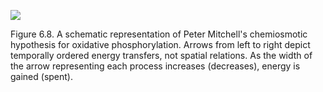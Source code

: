 ![](https://cdn.mathpix.com/cropped/2024_07_05_cc05a12437f6d2dfd41eg-1.jpg?height=967&width=1783&top_left_y=206&top_left_x=253)

Figure 6.8. A schematic representation of Peter Mitchell's chemiosmotic hypothesis for oxidative phosphorylation. Arrows from left to right depict temporally ordered energy transfers, not spatial relations. As the width of the arrow representing each process increases (decreases), energy is gained (spent).